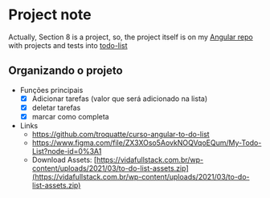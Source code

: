 # Project note

Actually, Section 8 is a project, so, the project itself is on my [Angular repo](https://github.com/kkphoenixgx/AngularCourse) with projects and tests into [todo-list](https://github.com/kkphoenixgx/AngularCourse/tree/main/Projects/todo-list)

## Organizando o projeto

* Funções principais
  - [x] Adicionar tarefas (valor que será adicionado na lista)
  - [x] deletar tarefas
  - [x] marcar como completa

* Links
	* https://github.com/troquatte/curso-angular-to-do-list
	* https://www.figma.com/file/ZX3XOso5AovkNOQVqoEQum/My-Todo-List?node-id=0%3A1
	* Download Assets: [https://vidafullstack.com.br/wp-content/uploads/2021/03/to-do-list-assets.zip](https://vidafullstack.com.br/wp-content/uploads/2021/03/to-do-list-assets.zip)